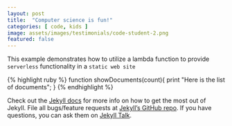 ```yaml
---
layout: post
title:  "Computer science is fun!"
categories: [ code, kids ]
image: assets/images/testimonials/code-student-2.png
featured: false
---
```

This example demonstrates how to utilize a lambda function to provide `serverless` functionality in a `static web site`


{% highlight ruby %}
function showDocuments(count){
	print "Here is the list of documents";
}
{% endhighlight %}

Check out the [Jekyll docs][jekyll-docs] for more info on how to get the most out of Jekyll. File all bugs/feature requests at [Jekyll’s GitHub repo][jekyll-gh]. If you have questions, you can ask them on [Jekyll Talk][jekyll-talk].

[jekyll-docs]: http://jekyllrb.com/docs/home
[jekyll-gh]:   https://github.com/jekyll/jekyll
[jekyll-talk]: https://talk.jekyllrb.com/